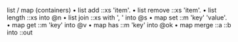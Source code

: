 list / map (containers)
• list add ::xs 'item'.
• list remove ::xs 'item'.
• list length ::xs into @n
• list join ::xs with ', ' into @s
• map set ::m 'key' 'value'.
• map get ::m 'key' into @v
• map has ::m 'key' into @ok
• map merge ::a ::b into ::out
